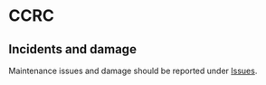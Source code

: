 # CCRC

## Incidents and damage
Maintenance issues and damage should be reported under <a href="../../issues">Issues</a>.

